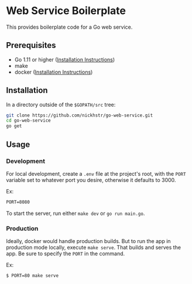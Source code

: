 # Web Service Boilerplate
This provides boilerplate code for a Go web service.

## Prerequisites
- Go 1.11 or higher ([Installation Instructions](www.google.com))
- make
- docker ([Installation Instructions](https://www.docker.com/get-started))

## Installation

In a directory outside of the `$GOPATH/src` tree:

```sh
git clone https://github.com/nickhstr/go-web-service.git
cd go-web-service
go get
```

## Usage

### Development

For local development, create a `.env` file at the project's root, with the `PORT` variable set to whatever port you desire, otherwise it defaults to 3000.

Ex: 
```txt
PORT=8080
```

To start the server, run either `make dev` or `go run main.go`.

### Production

Ideally, docker would handle production builds. But to run the app in production mode locally, execute `make serve`. That builds and serves the app. Be sure to specify the `PORT` in the command.

Ex:
```sh
$ PORT=80 make serve
```
